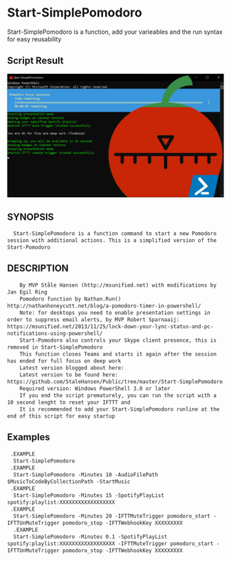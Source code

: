 # Start-SimplePomodoro

Start-SimplePomodoro is a function, add your varieables and the run syntax for easy reusability

## Script Result

![Start-SimplePomodoro](https://github.com/StaleHansen/Public/blob/master/Start-SimplePomodoro/Start-SimplePomodoro.PNG)

## SYNOPSIS
      Start-SimplePomodoro is a function command to start a new Pomodoro session with additional actions. This is a simplified version of the Start-Pomodoro 
## DESCRIPTION
        By MVP Ståle Hansen (http://msunified.net) with modifications by Jan Egil Ring
        Pomodoro function by Nathan.Run() http://nathanhoneycutt.net/blog/a-pomodoro-timer-in-powershell/
        Note: for desktops you need to enable presentation settings in order to suppress email alerts, by MVP Robert Sparnaaij: https://msunified.net/2013/11/25/lock-down-your-lync-status-and-pc-notifications-using-powershell/
        Start-Pomodoro also controls your Skype client presence, this is removed in Start-SimplePomodoro
        This function closes Teams and starts it again after the session has ended for full focus on deep work
        Latest version blogged about here: 
        Latest version to be found here: https://github.com/StaleHansen/Public/tree/master/Start-SimplePomodoro
        Required version: Windows PowerShell 3.0 or later 
        If you end the script prematurely, you can run the script with a 10 second lenght to reset your IFTTT and 
        It is recommended to add your Start-SimplePomodoro runline at the end of this script for easy startup
  ## Examples      
     .EXAMPLE
      Start-SimplePomodoro
     .EXAMPLE
      Start-SimplePomodoro -Minutes 10 -AudioFilePath $MusicToCodeByCollectionPath -StartMusic
     .EXAMPLE
      Start-SimplePomodoro -Minutes 15 -SpotifyPlayList spotify:playlist:XXXXXXXXXXXXXXXXXX
     .EXAMPLE
      Start-SimplePomodoro -Minutes 20 -IFTTMuteTrigger pomodoro_start -IFTTUnMuteTrigger pomodoro_stop -IFTTWebhookKey XXXXXXXXX
      .EXAMPLE
      Start-SimplePomodoro -Minutes 0.1 -SpotifyPlayList spotify:playlist:XXXXXXXXXXXXXXXXXX -IFTTMuteTrigger pomodoro_start -IFTTUnMuteTrigger pomodoro_stop -IFTTWebhookKey XXXXXXXXX

